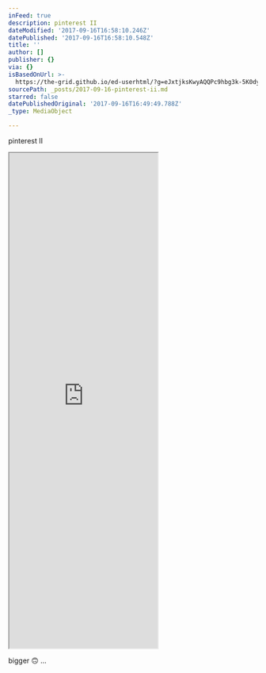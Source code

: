 ```yaml
---
inFeed: true
description: pinterest II
dateModified: '2017-09-16T16:58:10.246Z'
datePublished: '2017-09-16T16:58:10.548Z'
title: ''
author: []
publisher: {}
via: {}
isBasedOnUrl: >-
  https://the-grid.github.io/ed-userhtml/?g=eJxtjksKwyAQQPc9hbg3k-5K0dyiB5joJBqaKM6A9PZNP9BSun2PB8-yr6mIQr5tXgWaqCqu3mkAZCbhrqRNqBJL5_MKC8MOknQL68HCqx4OFlVAQbM7E7LTtI4ULkxVf_iYsQbTUpDo9KnvvxR7vJKJlOYoTh__uHf2VLHS5HQUKXwGaK39PM4ZJXHMBR6LONwBip5Oag
sourcePath: _posts/2017-09-16-pinterest-ii.md
starred: false
datePublishedOriginal: '2017-09-16T16:49:49.788Z'
_type: MediaObject

---
```

pinterest II

<iframe src="https://the-grid.github.io/ed-userhtml/?g=eJxljksKwjAQQPeeImSfji7ED01v4QGmybRJsU3IDARvb4uCotv3ePBadiVmUciPxSlPAxXFxVkNgMwk3OS4CBViaVyaYWJYQZRmYt218Kq7XYvKo6BZnfHJapp78jemoj-8T1i8qdFLsPp03n8pdngnEyiOQay-HP_dOztsKhQarA4ima8AtdafxzGhRA4pw7aI3ROSmU6D" height="1000" style=""></iframe>

bigger 🙃 ...